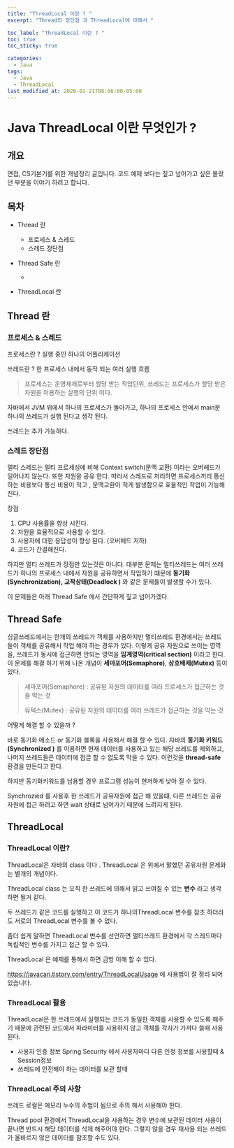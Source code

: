 ```yaml
---
title: "ThreadLocal 이란 ? "
excerpt: "Thread의 장단점 과 ThreadLocal에 대해서 "

toc_label: "ThreadLocal 이란 ? "
toc: true
toc_sticky: true

categories:
  - Java
tags:
  - Java
  - ThreadLocal
last_modified_at: 2020-01-21T08:06:00-05:00
---
```


# Java ThreadLocal 이란 무엇인가 ?

## 개요

면접, CS기본기를 위한 개념정리 글입니다. 코드 예제 보다는 짚고 넘어가고 싶은 몰랐던 부분을 이야기 하려고 합니다.

## 목차

- Thread 란

  - 프로세스 & 스레드
  - 스레드 장단점

- Thread Safe 란

  -

- ThreadLocal 란

## Thread 란

### 프로세스 & 스레드

프로세스란 ? 실행 중인 하나의 어플리케이션

쓰레드란 ? 한 프로세스 내에서 동작 되는 여러 실행 흐름

> 프로세스는 운영체제로부터 할당 받는 작업단위, 쓰레드는 프로세스가 할당 받은 자원을 이용하는 실행의 단위 이다.

자바에서 JVM 위에서 하나의 프로세스가 돌아가고, 하나의 프로세스 안에서 main문 하나의 쓰레드가 실행 된다고 생각 된다.

쓰레드는 추가 가능하다.

### 스레드 장단점

멀티 스레드는 멀티 프로세싱에 비해 Context switch(문맥 교환) 이라는 오버헤드가 일어나지 않는다. 또한 자원을 공유 한다. 따라서 스레드로 처리하면 프로세스끼리 통신하는 비용보다 통신 비용이 적고 , 문맥교환이 적게 발생함으로 효율적인 작업이 가능해진다.

장점

1. CPU 사용률을 향상 시킨다.
2. 자원을 효율적으로 사용할 수 있다.
3. 사용자에 대한 응답성이 향상 된다. (오버헤드 저하)
4. 코드가 간결해진다.

하지만 멀티 쓰레드가 장점만 있는것은 아니다. 대부분 문제는 멀티쓰레드는 여러 쓰레드가 하나의 프로세스 내에서 자원을 공유하면서 작업하기 떄문에 **동기화(Synchronization), 교착상태(Deadlock )** 와 같은 문제들이 발생할 수가 있다.

이 문제들은 아래 Thread Safe 에서 간단하게 짚고 넘어가겠다.

## Thread Safe

싱글쓰레드에서는 한개의 쓰레드가 객체를 사용하지만 멀티쓰레드 환경에서는 쓰레드들이 객체를 공유해서 작업 해야 하는 경우가 있다. 이렇게 공유 자원으로 쓰이는 영역을, 쓰레드가 동시에 접근하면 안되는 영역을 **임계영역(critical section)** 이라고 한다. 이 문제를 해결 하기 위해 나온 개념이 **세마포어(Semaphore)**, **상호배제(Mutex)** 등이 있다.

> 세마포어(Semaphore) : 공유된 자원의 데이터를 여러 프로세스가 접근하는 것을 막는 것
>
> 뮤텍스(Mutex) : 공유된 자원의 데이터를 여러 쓰레드가 접근하는 것을 막는 것

어떻게 해결 할 수 있을까 ?

바로 동기화 메소드 or 동기화 블록을 사용해서 해결 할 수 있다. 자바의 **동기화 키워드 (Synchronized )** 를 이용하면 현재 데이터를 사용하고 있는 해당 쓰레드를 제외하고, 나머지 쓰레드들은 데이터에 접글 할 수 없도록 막을 수 있다. 이런것을 **thread-safe** 환경을 만든다고 한다.

하지만 동기화키워드를 남용할 경우 프로그램 성능이 현저하게 낮아 질 수 있다.

Synchrozied 를 사용후 한 쓰레드가 공유자원에 접근 해 있을떄, 다른 쓰레드는 공유 자원에 접근 하려고 하면 wait 상태로 넘어가기 때문에 느려지게 된다.

## ThreadLocal

### ThreadLocal 이란?

ThreadLocal은 자바의 class 이다 . ThreadLocal 은 위에서 말했던 공유자원 문제와는 별개의 개념이다.

ThreadLocal class 는 오직 한 쓰레드에 의해서 읽고 쓰여질 수 있는 **변수** 라고 생각 하면 될거 같다.

두 쓰레드가 같은 코드를 실행하고 이 코드가 하나의ThreadLocal 변수를 참조 하더라도 서로의 ThreadLocal 변수를 볼 수 없다.

좀더 쉽게 말하면 ThreadLocal 변수를 선언하면 멀티쓰레드 환경에서 각 스레드마다 독립적인 변수를 가지고 접근 할 수 있다.

ThreadLocal 은 예제를 통해서 하면 금방 이해 할 수 있다.

<https://javacan.tistory.com/entry/ThreadLocalUsage> 에 사용법이 잘 정리 되어 있습니다.

### ThreadLocal 활용

ThreadLocal은 한 쓰레드에서 실행되는 코드가 동일한 객체를 사용할 수 있도록 해주기 때문에 관련된 코드에서 파라미터를 사용하지 않고 객체를 각자가 가져다 쓸때 사용 된다.

- 사용자 인증 정보 Spring Security 에서 사용자마다 다른 인정 정보를 사용할때 & Session정보
- 쓰레드에 안전해야 하는 데이터를 보관 할때

### ThreadLocal 주의 사항

쓰레드 로컬은 메모리 누수의 주범이 됨으로 주의 해서 사용해야 한다.

Thread pool 환경에서 ThreadLocal을 사용하는 경우 변수에 보관된 데이터 사용이 끝나면 반드시 해당 데이터를 삭제 해주어야 한다. 그렇지 않을 경우 재사용 되는 쓰레드가 올바르지 않은 데이터를 참조할 수도 있다.
